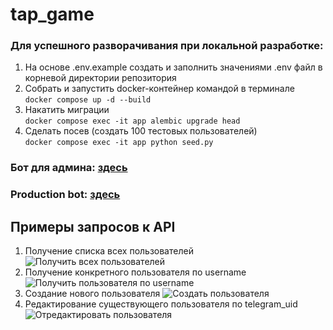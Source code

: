 # tap_game

### Для успешного разворачивания при локальной разработке:
1. На основе .env.example создать и заполнить значениями .env файл в корневой директории репозитория
2. Собрать и запустить docker-контейнер командой в терминале
   </br>
    ```docker compose up -d --build```
3. Накатить миграции
   </br>
   ```docker compose exec -it app alembic upgrade head```
4. Сделать посев (создать 100 тестовых пользователей)
   </br>
   ```docker compose exec -it app python seed.py```

### Бот для админа: [здесь](https://t.me/cr_user_admin_bot)

### Production bot: [здесь](https://t.me/cr_prod_bot)

## Примеры запросов к API   
1. Получение списка всех пользователей</br>
![Получить всех пользователей](images/get_all.png)
2. Получение конкретного пользователя по username
![Получить пользователя по username](images/get_user.png)
3. Создание нового пользователя
![Создать пользователя](images/create_user.png)
4. Редактирование существующего пользователя по telegram_uid
![Отредактировать пользователя](images/edit_user.png)
